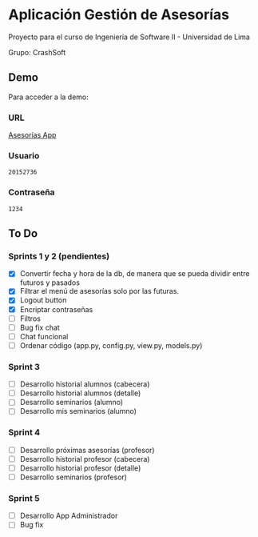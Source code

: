 # Aplicación Gestión de Asesorías

Proyecto para el curso de Ingeniería de Software II - Universidad de Lima

Grupo: CrashSoft

## Demo

Para acceder a la demo:

### URL

[Asesorías App](http://asesoriasapp.herokuapp.com/)

### Usuario

```
20152736
```

### Contraseña

```
1234
```

## To Do

### Sprints 1 y 2 (pendientes)
- [x] Convertir fecha y hora de la db, de manera que se pueda dividir entre futuros y pasados
- [x] Filtrar el menú de asesorías solo por las futuras.
- [x] Logout button
- [x] Encriptar contraseñas
- [ ] Filtros
- [ ] Bug fix chat
- [ ] Chat funcional
- [ ] Ordenar código (app.py, config.py, view.py, models.py)

### Sprint 3
- [ ] Desarrollo historial alumnos (cabecera)
- [ ] Desarrollo historial alumnos (detalle)
- [ ] Desarrollo seminarios (alumno)
- [ ] Desarrollo mis seminarios (alumno)

### Sprint 4
- [ ] Desarrollo próximas asesorías (profesor)
- [ ] Desarrollo historial profesor (cabecera)
- [ ] Desarrollo historial profesor (detalle)
- [ ] Desarrollo seminarios (profesor)

### Sprint 5
- [ ] Desarrollo App Administrador
- [ ] Bug fix
